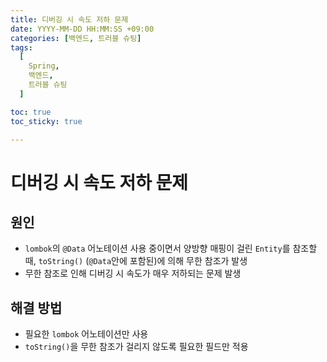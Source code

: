 ```yaml
---
title: 디버깅 시 속도 저하 문제
date: YYYY-MM-DD HH:MM:SS +09:00
categories: [백엔드, 트러블 슈팅]
tags:
  [
    Spring,
    백엔드,
    트러블 슈팅
  ]

toc: true
toc_sticky: true

---
```


# 디버깅 시 속도 저하 문제
## 원인
* `lombok`의 `@Data` 어노테이션 사용 중이면서 양방향 매핑이 걸린 `Entity`를 참조할 때, `toString()` (`@Data`안에 포함된)에 의해 무한 참조가 발생
* 무한 참조로 인해 디버깅 시 속도가 매우 저하되는 문제 발생

## 해결 방법
* 필요한 `lombok` 어노테이션만 사용
* `toString()`을 무한 참조가 걸리지 않도록 필요한 필드만 적용
